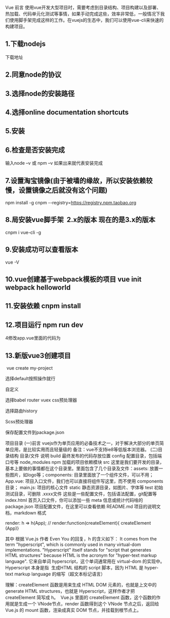 Vue
前言
使用vue开发大型项目时，需要考虑到目录结构、项目构建以及部署、热加载、代码单元化测试等事情，如果手动完成这些，效率非常低，一般情况下我们使用脚手架完成这样的工作。在vuejs的生态中，我们可以使用vue-cli来快速的构建项目。
## 1.下载nodejs    
下载地址


## 2.同意node的协议

## 3.选择node的安装路径

## 4.选择online documentation shortcuts

## 5.安装

## 6.检查是否安装完成
输入node –v 或 npm –v 如果出来就代表安装完成



## 7.设置淘宝镜像(由于被墙的缘故，所以安装依赖较慢，设置镜像之后就没有这个问题)
npm install -g cnpm --registry=https://registry.npm.taobao.org

## 8.局安装vue脚手架  2.x的版本 现在的是3.x的版本
cnpm i vue-cli -g
## 9.安装成功可以查看版本
vue -V
## 10.vue创建基于webpack模板的项目 vue init webpack helloworld
## 11.安装依赖 cnpm install
## 12.项目运行 npm run dev
4修改app.vue里面的代码为
<template>
  <div id="app">
    {{msg}}
  </div>
</template>

<script>
export default {
  name: 'App',
  data () {
    return {
      msg:"hello"
    }
  }
}
</script>

<style>
#app {
  font-family: 'Avenir', Helvetica, Arial, sans-serif;
  -webkit-font-smoothing: antialiased;
  -moz-osx-font-smoothing: grayscale;
  text-align: center;
  color: #2c3e50;
  margin-top: 60px;
}
</style>

## 13.新版vue3创建项目

 vue create my-project


选择default按照操作就行

自定义

选择babel router vuex css预处理器

选择路由history

Scss预处理器

保存配置文件到package.json

项目目录
(一)前言
vuejs作为单页应用的必备技术之一，对于解决大部分的单页简单应用，是比较实用而且轻量级的
备注：vue不支持ie8等低版本浏览器。
(二)目录结构
目录/文件	说明
build	最终发布的代码存放位置
config	配置目录，包括端口号等
node_modules	npm 加载的项目依赖模块
src	这里是我们要开发的目录，基本上要做的事情都在这个目录里。里面包含了几个目录及文件：assets: 放置一些图片，如logo等；components: 目录里面放了一个组件文件，可以不用；App.vue: 项目入口文件，我们也可以直接将组件写这里，而不使用 components 目录； main.js: 项目的核心文件
static	静态资源目录，如图片、字体等
test	初始测试目录，可删除
.xxxx文件	这些是一些配置文件，包括语法配置，git配置等
index.html	首页入口文件，你可以添加一些 meta 信息或统计代码啥的
package.json	项目配置文件，在这里可以查看依赖
README.md	项目的说明文档，markdown 格式

render: h => h(App); // render:function(createElement){ createElement (App)}

其中 根据 Vue.js 作者 Even You 的回复，h 的含义如下：
It comes from the term "hyperscript", which is commonly used in many virtual-dom implementations. "Hyperscript" itself stands for "script that generates HTML structures" because HTML is the acronym for "hyper-text markup language".
它来自单词 hyperscript，这个单词通常用在 virtual-dom 的实现中。Hyperscript 本身是指 
生成HTML 结构的 script 脚本，因为 HTML 是 hyper-text markup language 的缩写（超文本标记语言）

理解：createElement 函数是用来生成 HTML DOM 元素的，也就是上文中的 generate HTML structures，也就是 Hyperscript，这样作者才把 createElement 简写成 h。
 Vue.js 里面的 createElement 函数，这个函数的作用就是生成一个 VNode节点，render 函数得到这个 VNode 节点之后，返回给 Vue.js 的 mount 函数，渲染成真实 DOM 节点，并挂载到根节点上。


